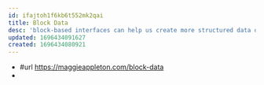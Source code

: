 ```yaml
---
id: ifajtoh1f6kb6t552mk2qai
title: Block Data
desc: 'block-based interfaces can help us create more structured data on the web'
updated: 1696434091627
created: 1696434080921
---
```


- #url https://maggieappleton.com/block-data
- 